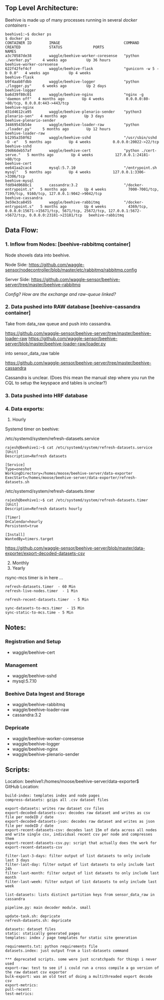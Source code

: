 ## Top Level Architecture:

Beehive is made up of many processes running in several *docker containers* -

```
beehive1:~$ docker ps
$ docker ps
CONTAINER ID        IMAGE                             COMMAND                  CREATED             STATUS              PORTS                                                                                                         NAMES
a3c70587de38        waggle/beehive-worker-coresense   "python ./worker.py"     4 weeks ago         Up 36 hours                                                                                                                       beehive-worker-coresense
622f42fef4cf        waggle/beehive-flask              "gunicorn -w 5 -b 0.0"   4 weeks ago         Up 4 weeks                                                                                                                        beehive-flask
b9f4aab8fdbb        waggle/beehive-logger             "python ./logger.py"     6 weeks ago         Up 2 days                                                                                                                         beehive-logger
ba6d39f80c01        waggle/beehive-nginx              "nginx -g 'daemon off"   4 months ago        Up 4 weeks          0.0.0.0:80->80/tcp, 0.0.0.0:443->443/tcp                                                                      beehive-nginx
d31d4612ca95        waggle/beehive-plenario-sender    "python3 plenario-sen"   4 months ago        Up 3 days                                                                                                                         beehive-plenario-sender
34469543b54e        waggle/beehive-loader-raw         "python ./loader.py"     5 months ago        Up 12 hours                                                                                                                       beehive-loader-raw
b1295a350f62        waggle/beehive-sshd               "/usr/sbin/sshd -D -e"   5 months ago        Up 4 weeks          0.0.0.0:20022->22/tcp                                                                                         beehive-sshd
29d66deb57af        waggle/beehive-cert               "python ./cert-serve."   5 months ago        Up 4 weeks          127.0.0.1:24181->80/tcp                                                                                       beehive-cert
ee641aa2cac4        mysql:5.7.10                      "/entrypoint.sh mysql"   5 months ago        Up 4 weeks          127.0.0.1:3306->3306/tcp                                                                                      beehive-mysql
fdd94d0688c1        cassandra:3.2                     "/docker-entrypoint.s"   5 months ago        Up 4 weeks          7000-7001/tcp, 7199/tcp, 9160/tcp, 127.0.0.1:9042->9042/tcp                                                   beehive-cassandra
3e59e3ca8455        waggle/beehive-rabbitmq           "/docker-entrypoint.s"   5 months ago        Up 4 weeks          4369/tcp, 0.0.0.0:15671->15671/tcp, 5671/tcp, 25672/tcp, 127.0.0.1:5672->5672/tcp, 0.0.0.0:23181->23181/tcp   beehive-rabbitmq

```

## Data Flow:

### 1. Inflow from Nodes: [beehive-rabbitmq container]

Node shovels data into beehive.

Node Side: https://github.com/waggle-sensor/nodecontroller/blob/master/etc/rabbitmq/rabbitmq.config

Server Side: https://github.com/waggle-sensor/beehive-server/tree/master/beehive-rabbitmq

_Config? How are the exchange and raw-queue linked?_

### 2. Data pushed into RAW database [beehive-cassandra container]

Take from data_raw queue and push into cassandra.

https://github.com/waggle-sensor/beehive-server/tree/master/beehive-loader-raw
https://github.com/waggle-sensor/beehive-server/blob/master/beehive-loader-raw/loader.py

into sensor_data_raw table


https://github.com/waggle-sensor/beehive-server/tree/master/beehive-cassandra

Cassandra is unclear. (Does this mean the manual step where you run the CQL to setup the keyspace and tables is unclear?)

### 3. Data pushed into HRF database

### 4. Data exports:

  1. Hourly

  Systemd timer on beehive:

  /etc/systemd/system/refresh-datasets.service
```  
rajesh@beehive1:~$ cat /etc/systemd/system/refresh-datasets.service
[Unit]
Description=Refresh datasets

[Service]
Type=oneshot
WorkingDirectory=/homes/moose/beehive-server/data-exporter
ExecStart=/homes/moose/beehive-server/data-exporter/refresh-datasets.sh
```


  /etc/systemd/system/refresh-datasets.timer
  ```
  rajesh@beehive1:~$ cat /etc/systemd/system/refresh-datasets.timer
[Unit]
Description=Refresh datasets hourly

[Timer]
OnCalendar=hourly
Persistent=true

[Install]
WantedBy=timers.target
```

  https://github.com/waggle-sensor/beehive-server/blob/master/data-exporter/export-decoded-datasets-csv




  2. Monthly
  3. Yearly

  rsync-mcs timer is in here ...
  ```
  refresh-datasets.timer  - 60 Min
  refresh-live-nodes.timer  - 1 Min

  refresh-recent-datasets.timer  - 5 Min

  sync-datasets-to-mcs.timer  - 15 Min
  sync-static-to-mcs.time - 5 Min
  ```

  ## Notes:

### Registration and Setup
* waggle/beehive-cert

### Management
* waggle/beehive-sshd
* mysql:5.7.10

### Beehive Data Ingest and Storage
* waggle/beehive-rabbitmq
* waggle/beehive-loader-raw
* cassandra:3.2

### Depricate
* waggle/beehive-worker-coresense
* waggle/beehive-logger
* waggle/beehive-nginx
* waggle/beehive-plenario-sender

## Scripts:
Location: beehive1:/homes/moose/beehive-server/data-exporter$
</br>
GitHub Location:
```
build-index: templates index and node pages
compress-datasets: gzips all .csv dataset files

export-datasets: writes raw dataset csv files
export-decoded-datasets-csv: decodes raw dataset and writes as csv file per nodeID / date
export-decoded-datasets-json: decodes raw dataset and writes as json file per nodeID / date
export-recent-datasets-csv: decodes last 15m of data across all nodes and write single csv, individual recent csv per node and compresses them
export-recent-datasets-csv.py: script that actually does the work for export-recent-datasets-csv

filter-last-3-days: filter output of list datasets to only include last 3 days
filter-last-day: filter output of list datasets to only include last 24h
filter-last-month: filter output of list datasets to only include last month
filter-last-week: filter output of list datasets to only include last week

list-datasets: lists distinct partition keys from sensor_data_raw in cassandra

pipeline.py: main decoder module. small

update-task.sh: depricate
refresh-datasets.sh: depricate

datasets: dataset files
static: statically generated pages
templates: index / page templates for static site generation

requirements.txt: python requirements file
datasets.index: just output from a list-datasets command

*** deprecated scripts. some were just scratchpads for things i never used
export-raw: test to see if i could run a cross compile a go version of the raw dataset csv exporter
bulk-export: was an old test of doing a multithreaded export decode csv
export-metrics:
pull-recent:
test-metrics:
```

